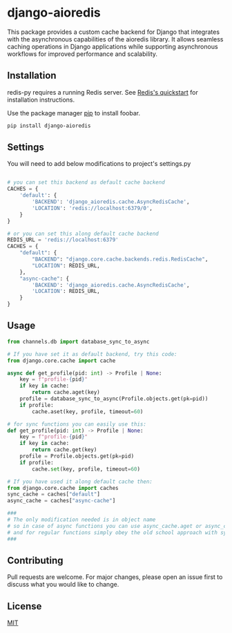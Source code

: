 # django-aioredis
This package provides a custom cache backend for Django that integrates with the asynchronous capabilities of the aioredis library. It allows seamless caching operations in Django applications while supporting asynchronous workflows for improved performance and scalability.

## Installation

redis-py requires a running Redis server. See [Redis's quickstart](https://redis.io/docs/latest/develop/get-started/) for installation instructions.

Use the package manager [pip](https://pip.pypa.io/en/stable/) to install foobar.

```bash
pip install django-aioredis
```

## Settings

You will need to add below modifications to project's settings.py

```python

# you can set this backend as default cache backend
CACHES = {
    'default': {
        'BACKEND': 'django_aioredis.cache.AsyncRedisCache',
        'LOCATION': 'redis://localhost:6379/0',
    }
}

# or you can set this along default cache backend
REDIS_URL = 'redis://localhost:6379'
CACHES = {
    "default": {
        "BACKEND": "django.core.cache.backends.redis.RedisCache",
        "LOCATION": REDIS_URL,
    },
    "async-cache": {
        'BACKEND': 'django_aioredis.cache.AsyncRedisCache',
        'LOCATION': REDIS_URL,
    }
}
```

## Usage

```python
from channels.db import database_sync_to_async

# If you have set it as default backend, try this code:
from django.core.cache import cache

async def get_profile(pid: int) -> Profile | None:
    key = f"profile-{pid}"
    if key in cache:
        return cache.aget(key)
    profile = database_sync_to_async(Profile.objects.get(pk=pid))
    if profile:
        cache.aset(key, profile, timeout=60)

# for sync functions you can easily use this:
def get_profile(pid: int) -> Profile | None:
    key = f"profile-{pid}"
    if key in cache:
        return cache.get(key)
    profile = Profile.objects.get(pk=pid)
    if profile:
        cache.set(key, profile, timeout=60)

# If you have used it along default cache then:
from django.core.cache import caches
sync_cache = caches["default"]
async_cache = caches["async-cache"]

### 
# The only modification needed is in object name
# so in case of async functions you can use async_cache.aget or async_cache.aset
# and for regular functions simply obey the old school approach with sync_cache
###
```

## Contributing

Pull requests are welcome. For major changes, please open an issue first
to discuss what you would like to change.

## License

[MIT](https://choosealicense.com/licenses/mit/)
